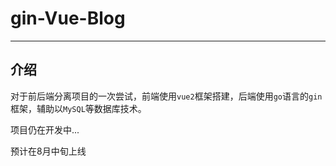 # gin-Vue-Blog

------

## 介绍
对于前后端分离项目的一次尝试，前端使用`vue2`框架搭建，后端使用`go`语言的`gin`框架，辅助以`MySQL`等数据库技术。

项目仍在开发中...

预计在8月中旬上线


